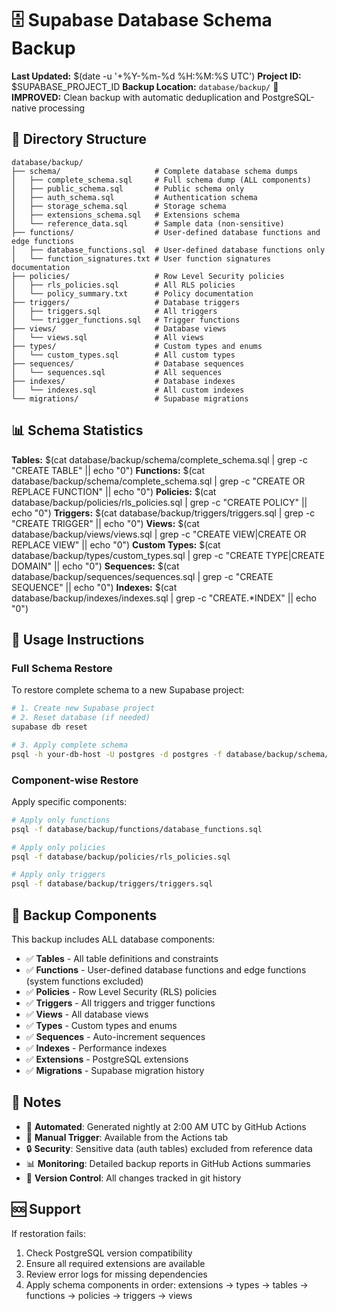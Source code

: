 # 🗄️ Supabase Database Schema Backup

**Last Updated:** $(date -u '+%Y-%m-%d %H:%M:%S UTC')
**Project ID:** $SUPABASE_PROJECT_ID
**Backup Location:** `database/backup/`
**🎯 IMPROVED:** Clean backup with automatic deduplication and PostgreSQL-native processing

## 📁 Directory Structure

```
database/backup/
├── schema/                     # Complete database schema dumps
│   ├── complete_schema.sql     # Full schema dump (ALL components)
│   ├── public_schema.sql       # Public schema only
│   ├── auth_schema.sql         # Authentication schema
│   ├── storage_schema.sql      # Storage schema
│   ├── extensions_schema.sql   # Extensions schema
│   └── reference_data.sql      # Sample data (non-sensitive)
├── functions/                  # User-defined database functions and edge functions
│   ├── database_functions.sql  # User-defined database functions only
│   └── function_signatures.txt # User function signatures documentation
├── policies/                   # Row Level Security policies
│   ├── rls_policies.sql        # All RLS policies
│   └── policy_summary.txt      # Policy documentation
├── triggers/                   # Database triggers
│   ├── triggers.sql            # All triggers
│   └── trigger_functions.sql   # Trigger functions
├── views/                      # Database views
│   └── views.sql               # All views
├── types/                      # Custom types and enums
│   └── custom_types.sql        # All custom types
├── sequences/                  # Database sequences
│   └── sequences.sql           # All sequences
├── indexes/                    # Database indexes
│   └── indexes.sql             # All custom indexes
└── migrations/                 # Supabase migrations
```

## 📊 Schema Statistics

**Tables:** $(cat database/backup/schema/complete_schema.sql | grep -c "CREATE TABLE" || echo "0")
**Functions:** $(cat database/backup/schema/complete_schema.sql | grep -c "CREATE OR REPLACE FUNCTION" || echo "0")
**Policies:** $(cat database/backup/policies/rls_policies.sql | grep -c "CREATE POLICY" || echo "0")
**Triggers:** $(cat database/backup/triggers/triggers.sql | grep -c "CREATE TRIGGER" || echo "0")
**Views:** $(cat database/backup/views/views.sql | grep -c "CREATE VIEW\|CREATE OR REPLACE VIEW" || echo "0")
**Custom Types:** $(cat database/backup/types/custom_types.sql | grep -c "CREATE TYPE\|CREATE DOMAIN" || echo "0")
**Sequences:** $(cat database/backup/sequences/sequences.sql | grep -c "CREATE SEQUENCE" || echo "0")
**Indexes:** $(cat database/backup/indexes/indexes.sql | grep -c "CREATE.*INDEX" || echo "0")

## 🚀 Usage Instructions

### Full Schema Restore
To restore complete schema to a new Supabase project:
```bash
# 1. Create new Supabase project
# 2. Reset database (if needed)
supabase db reset

# 3. Apply complete schema
psql -h your-db-host -U postgres -d postgres -f database/backup/schema/complete_schema.sql
```

### Component-wise Restore
Apply specific components:
```bash
# Apply only functions
psql -f database/backup/functions/database_functions.sql

# Apply only policies
psql -f database/backup/policies/rls_policies.sql

# Apply only triggers
psql -f database/backup/triggers/triggers.sql
```

## 🔧 Backup Components

This backup includes ALL database components:
- ✅ **Tables** - All table definitions and constraints
- ✅ **Functions** - User-defined database functions and edge functions (system functions excluded)
- ✅ **Policies** - Row Level Security (RLS) policies
- ✅ **Triggers** - All triggers and trigger functions
- ✅ **Views** - All database views
- ✅ **Types** - Custom types and enums
- ✅ **Sequences** - Auto-increment sequences
- ✅ **Indexes** - Performance indexes
- ✅ **Extensions** - PostgreSQL extensions
- ✅ **Migrations** - Supabase migration history

## 📝 Notes

- 🤖 **Automated**: Generated nightly at 2:00 AM UTC by GitHub Actions
- 🔧 **Manual Trigger**: Available from the Actions tab
- 🔒 **Security**: Sensitive data (auth tables) excluded from reference data
- 📊 **Monitoring**: Detailed backup reports in GitHub Actions summaries
- 🔄 **Version Control**: All changes tracked in git history

## 🆘 Support

If restoration fails:
1. Check PostgreSQL version compatibility
2. Ensure all required extensions are available
3. Review error logs for missing dependencies
4. Apply schema components in order: extensions → types → tables → functions → policies → triggers → views
